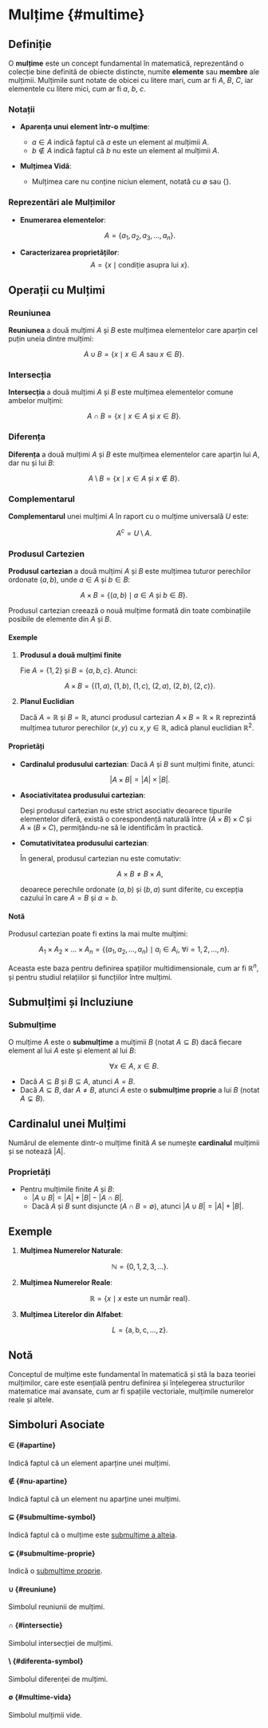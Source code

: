# Mulțime {#multime}

## Definiție

O **mulțime** este un concept fundamental în matematică, reprezentând o colecție bine definită de obiecte distincte, numite **elemente** sau **membre** ale mulțimii. Mulțimile sunt notate de obicei cu litere mari, cum ar fi $A$, $B$, $C$, iar elementele cu litere mici, cum ar fi $a$, $b$, $c$.

### Notații

- **Aparența unui element într-o mulțime**:

  - $a \in A$ indică faptul că $a$ este un element al mulțimii $A$.
  - $b \notin A$ indică faptul că $b$ nu este un element al mulțimii $A$.

- **Mulțimea Vidă**:
  - Mulțimea care nu conține niciun element, notată cu $\emptyset$ sau $\{\}$.

### Reprezentări ale Mulțimilor

- **Enumerarea elementelor**:

  $$
  A = \{ a_1, a_2, a_3, \ldots, a_n \}.
  $$

- **Caracterizarea proprietăților**:
  $$
  A = \{ x \mid \text{condiție asupra lui } x \}.
  $$

## Operații cu Mulțimi

### Reuniunea

**Reuniunea** a două mulțimi $A$ și $B$ este mulțimea elementelor care aparțin cel puțin uneia dintre mulțimi:

$$
A \cup B = \{ x \mid x \in A \ \text{sau} \ x \in B \}.
$$

### Intersecția

**Intersecția** a două mulțimi $A$ și $B$ este mulțimea elementelor comune ambelor mulțimi:

$$
A \cap B = \{ x \mid x \in A \ \text{și} \ x \in B \}.
$$

### Diferența

**Diferența** a două mulțimi $A$ și $B$ este mulțimea elementelor care aparțin lui $A$, dar nu și lui $B$:

$$
A \setminus B = \{ x \mid x \in A \ \text{și} \ x \notin B \}.
$$

### Complementarul

**Complementarul** unei mulțimi $A$ în raport cu o mulțime universală $U$ este:

$$
A^c = U \setminus A.
$$

### Produsul Cartezien

**Produsul cartezian** a două mulțimi $A$ și $B$ este mulțimea tuturor perechilor ordonate $(a, b)$, unde $a \in A$ și $b \in B$:

$$
A \times B = \{ (a, b) \mid a \in A \ \text{și} \ b \in B \}.
$$

Produsul cartezian creează o nouă mulțime formată din toate combinațiile posibile de elemente din $A$ și $B$.

#### Exemple

1. **Produsul a două mulțimi finite**

   Fie $A = \{1, 2\}$ și $B = \{a, b, c\}$. Atunci:

   $$
   A \times B = \{ (1, a), \ (1, b), \ (1, c), \ (2, a), \ (2, b), \ (2, c) \}.
   $$

2. **Planul Euclidian**

   Dacă $A = \mathbb{R}$ și $B = \mathbb{R}$, atunci produsul cartezian $A \times B = \mathbb{R} \times \mathbb{R}$ reprezintă mulțimea tuturor perechilor $(x, y)$ cu $x, y \in \mathbb{R}$, adică planul euclidian $\mathbb{R}^2$.

#### Proprietăți

- **Cardinalul produsului cartezian**: Dacă $A$ și $B$ sunt mulțimi finite, atunci:

  $$
  |A \times B| = |A| \times |B|.
  $$

- **Asociativitatea produsului cartezian**:

  Deși produsul cartezian nu este strict asociativ deoarece tipurile elementelor diferă, există o corespondență naturală între $(A \times B) \times C$ și $A \times (B \times C)$, permițându-ne să le identificăm în practică.

- **Comutativitatea produsului cartezian**:

  În general, produsul cartezian nu este comutativ:

  $$
  A \times B \neq B \times A,
  $$

  deoarece perechile ordonate $(a, b)$ și $(b, a)$ sunt diferite, cu excepția cazului în care $A = B$ și $a = b$.

#### Notă

Produsul cartezian poate fi extins la mai multe mulțimi:

$$
A_1 \times A_2 \times \ldots \times A_n = \{ (a_1, a_2, \ldots, a_n) \mid a_i \in A_i, \ \forall i = 1, 2, \ldots, n \}.
$$

Aceasta este baza pentru definirea spațiilor multidimensionale, cum ar fi $\mathbb{R}^n$, și pentru studiul relațiilor și funcțiilor între mulțimi.

## Submulțimi și Incluziune

### Submulțime

O mulțime $A$ este o **submulțime** a mulțimii $B$ (notat $A \subseteq B$) dacă fiecare element al lui $A$ este și element al lui $B$:

$$
\forall x \in A, \ x \in B.
$$

- Dacă $A \subseteq B$ și $B \subseteq A$, atunci $A = B$.
- Dacă $A \subseteq B$, dar $A \ne B$, atunci $A$ este o **submulțime proprie** a lui $B$ (notat $A \subsetneq B$).

## Cardinalul unei Mulțimi

Numărul de elemente dintr-o mulțime finită $A$ se numește **cardinalul** mulțimii și se notează $|A|$.

### Proprietăți

- Pentru mulțimile finite $A$ și $B$:
  - $|A \cup B| = |A| + |B| - |A \cap B|$.
  - Dacă $A$ și $B$ sunt disjuncte ($A \cap B = \emptyset$), atunci $|A \cup B| = |A| + |B|$.

## Exemple

1. **Mulțimea Numerelor Naturale**:

   $$
   \mathbb{N} = \{ 0, 1, 2, 3, \ldots \}.
   $$

2. **Mulțimea Numerelor Reale**:

   $$
   \mathbb{R} = \{ x \mid x \text{ este un număr real} \}.
   $$

3. **Mulțimea Literelor din Alfabet**:

   $$
   L = \{ \text{a}, \text{b}, \text{c}, \ldots, \text{z} \}.
   $$

## Notă

Conceptul de mulțime este fundamental în matematică și stă la baza teoriei mulțimilor, care este esențială pentru definirea și înțelegerea structurilor matematice mai avansate, cum ar fi spațiile vectoriale, mulțimile numerelor reale și altele.

## Simboluri Asociate

#### **$\in$** {#apartine}

Indică faptul că un element aparține unei mulțimi.

#### **$\notin$** {#nu-apartine}

Indică faptul că un element nu aparține unei mulțimi.

#### **$\subseteq$** {#submultime-symbol}

Indică faptul că o mulțime este [submulțime a alteia](/teorie/multime#submultime).

#### **$\subsetneq$** {#submultime-proprie}

Indică o [submulțime proprie](/teorie/multime#submultime).

#### **$\cup$** {#reuniune}

Simbolul reuniunii de mulțimi.

#### **$\cap$** {#intersectie}

Simbolul intersecției de mulțimi.

#### **$\setminus$** {#diferenta-symbol}

Simbolul diferenței de mulțimi.

#### **$\emptyset$** {#multime-vida}

Simbolul mulțimii vide.
